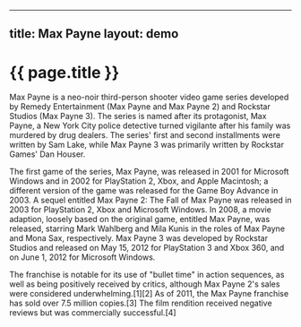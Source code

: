 
---
title: Max Payne
layout: demo
---

# {{ page.title }}

Max Payne is a neo-noir third-person shooter video game series developed by Remedy Entertainment (Max Payne and Max Payne 2) and Rockstar Studios (Max Payne 3). The series is named after its protagonist, Max Payne, a New York City police detective turned vigilante after his family was murdered by drug dealers. The series' first and second installments were written by Sam Lake, while Max Payne 3 was primarily written by Rockstar Games' Dan Houser.

The first game of the series, Max Payne, was released in 2001 for Microsoft Windows and in 2002 for PlayStation 2, Xbox, and Apple Macintosh; a different version of the game was released for the Game Boy Advance in 2003. A sequel entitled Max Payne 2: The Fall of Max Payne was released in 2003 for PlayStation 2, Xbox and Microsoft Windows. In 2008, a movie adaption, loosely based on the original game, entitled Max Payne, was released, starring Mark Wahlberg and Mila Kunis in the roles of Max Payne and Mona Sax, respectively. Max Payne 3 was developed by Rockstar Studios and released on May 15, 2012 for PlayStation 3 and Xbox 360, and on June 1, 2012 for Microsoft Windows.

The franchise is notable for its use of "bullet time" in action sequences, as well as being positively received by critics, although Max Payne 2's sales were considered underwhelming.[1][2] As of 2011, the Max Payne franchise has sold over 7.5 million copies.[3] The film rendition received negative reviews but was commercially successful.[4]